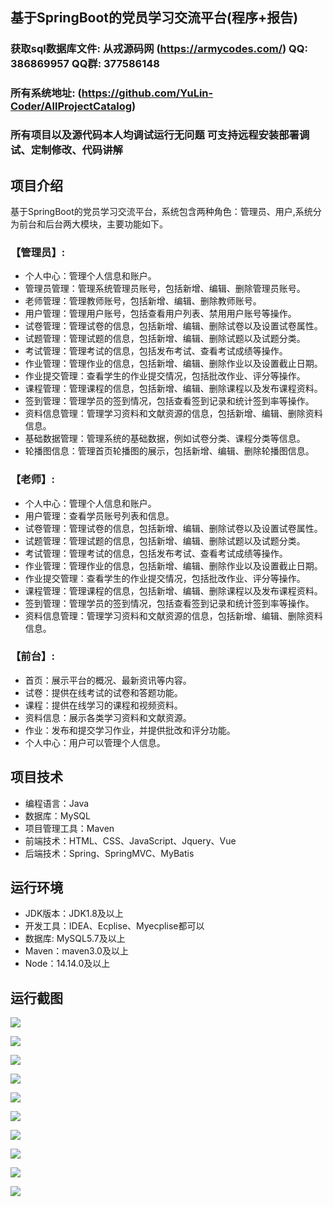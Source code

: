 ## 基于SpringBoot的党员学习交流平台(程序+报告)

###  获取sql数据库文件: 从戎源码网 (https://armycodes.com/) QQ: 386869957 QQ群: 377586148
###  所有系统地址: (https://github.com/YuLin-Coder/AllProjectCatalog) 
###  所有项目以及源代码本人均调试运行无问题 可支持远程安装部署调试、定制修改、代码讲解

## 项目介绍
基于SpringBoot的党员学习交流平台，系统包含两种角色：管理员、用户,系统分为前台和后台两大模块，主要功能如下。

### 【管理员】:
- 个人中心：管理个人信息和账户。
- 管理员管理：管理系统管理员账号，包括新增、编辑、删除管理员账号。
- 老师管理：管理教师账号，包括新增、编辑、删除教师账号。
- 用户管理：管理用户账号，包括查看用户列表、禁用用户账号等操作。
- 试卷管理：管理试卷的信息，包括新增、编辑、删除试卷以及设置试卷属性。
- 试题管理：管理试题的信息，包括新增、编辑、删除试题以及试题分类。
- 考试管理：管理考试的信息，包括发布考试、查看考试成绩等操作。
- 作业管理：管理作业的信息，包括新增、编辑、删除作业以及设置截止日期。
- 作业提交管理：查看学生的作业提交情况，包括批改作业、评分等操作。
- 课程管理：管理课程的信息，包括新增、编辑、删除课程以及发布课程资料。
- 签到管理：管理学员的签到情况，包括查看签到记录和统计签到率等操作。
- 资料信息管理：管理学习资料和文献资源的信息，包括新增、编辑、删除资料信息。
- 基础数据管理：管理系统的基础数据，例如试卷分类、课程分类等信息。
- 轮播图信息：管理首页轮播图的展示，包括新增、编辑、删除轮播图信息。

### 【老师】:
- 个人中心：管理个人信息和账户。
- 用户管理：查看学员账号列表和信息。
- 试卷管理：管理试卷的信息，包括新增、编辑、删除试卷以及设置试卷属性。
- 试题管理：管理试题的信息，包括新增、编辑、删除试题以及试题分类。
- 考试管理：管理考试的信息，包括发布考试、查看考试成绩等操作。
- 作业管理：管理作业的信息，包括新增、编辑、删除作业以及设置截止日期。
- 作业提交管理：查看学生的作业提交情况，包括批改作业、评分等操作。
- 课程管理：管理课程的信息，包括新增、编辑、删除课程以及发布课程资料。
- 签到管理：管理学员的签到情况，包括查看签到记录和统计签到率等操作。
- 资料信息管理：管理学习资料和文献资源的信息，包括新增、编辑、删除资料信息。

### 【前台】:
- 首页：展示平台的概况、最新资讯等内容。
- 试卷：提供在线考试的试卷和答题功能。
- 课程：提供在线学习的课程和视频资料。
- 资料信息：展示各类学习资料和文献资源。
- 作业：发布和提交学习作业，并提供批改和评分功能。
- 个人中心：用户可以管理个人信息。

## 项目技术
- 编程语言：Java
- 数据库：MySQL
- 项目管理工具：Maven
- 前端技术：HTML、CSS、JavaScript、Jquery、Vue
- 后端技术：Spring、SpringMVC、MyBatis

## 运行环境
- JDK版本：JDK1.8及以上
- 开发工具：IDEA、Ecplise、Myecplise都可以
- 数据库: MySQL5.7及以上
- Maven：maven3.0及以上
- Node：14.14.0及以上

## 运行截图
![](screenshot/1.png)

![](screenshot/2.png)

![](screenshot/3.png)

![](screenshot/4.png)

![](screenshot/5.png)

![](screenshot/6.png)

![](screenshot/7.png)

![](screenshot/8.png)

![](screenshot/9.png)

![](screenshot/10.png)